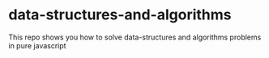# data-structures-and-algorithms
This repo shows you how to solve data-structures and algorithms problems in pure javascript
